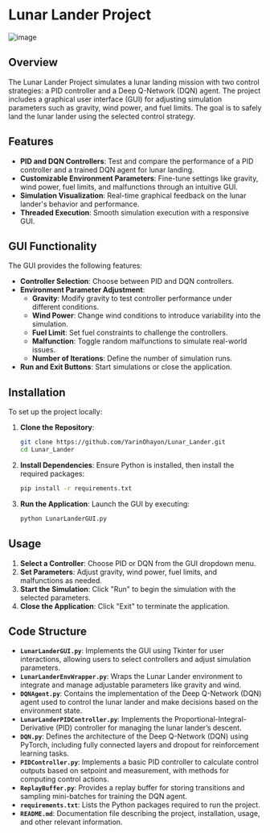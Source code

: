 # Lunar Lander Project
![image](https://github.com/user-attachments/assets/f6f3293f-54e3-4022-826a-a819a3a16853)


## Overview

The Lunar Lander Project simulates a lunar landing mission with two control strategies: a PID controller and a Deep Q-Network (DQN) agent. The project includes a graphical user interface (GUI) for adjusting simulation parameters such as gravity, wind power, and fuel limits. The goal is to safely land the lunar lander using the selected control strategy.

## Features

- **PID and DQN Controllers**: Test and compare the performance of a PID controller and a trained DQN agent for lunar landing.
- **Customizable Environment Parameters**: Fine-tune settings like gravity, wind power, fuel limits, and malfunctions through an intuitive GUI.
- **Simulation Visualization**: Real-time graphical feedback on the lunar lander's behavior and performance.
- **Threaded Execution**: Smooth simulation execution with a responsive GUI.

## GUI Functionality

The GUI provides the following features:

- **Controller Selection**: Choose between PID and DQN controllers.
- **Environment Parameter Adjustment**:
  - **Gravity**: Modify gravity to test controller performance under different conditions.
  - **Wind Power**: Change wind conditions to introduce variability into the simulation.
  - **Fuel Limit**: Set fuel constraints to challenge the controllers.
  - **Malfunction**: Toggle random malfunctions to simulate real-world issues.
  - **Number of Iterations**: Define the number of simulation runs.
- **Run and Exit Buttons**: Start simulations or close the application.

## Installation

To set up the project locally:

1. **Clone the Repository**:
    ```bash
    git clone https://github.com/YarinOhayon/Lunar_Lander.git
    cd Lunar_Lander
    ```

2. **Install Dependencies**:
   Ensure Python is installed, then install the required packages:
    ```bash
    pip install -r requirements.txt
    ```

3. **Run the Application**:
   Launch the GUI by executing:
    ```bash
    python LunarLanderGUI.py
    ```

## Usage

1. **Select a Controller**: Choose PID or DQN from the GUI dropdown menu.
2. **Set Parameters**: Adjust gravity, wind power, fuel limits, and malfunctions as needed.
3. **Start the Simulation**: Click "Run" to begin the simulation with the selected parameters.
4. **Close the Application**: Click "Exit" to terminate the application.

## Code Structure

- **`LunarLanderGUI.py`**: Implements the GUI using Tkinter for user interactions, allowing users to select controllers and adjust simulation parameters.
- **`LunarLanderEnvWrapper.py`**: Wraps the Lunar Lander environment to integrate and manage adjustable parameters like gravity and wind.
- **`DQNAgent.py`**: Contains the implementation of the Deep Q-Network (DQN) agent used to control the lunar lander and make decisions based on the environment state.
- **`LunarLanderPIDController.py`**: Implements the Proportional-Integral-Derivative (PID) controller for managing the lunar lander’s descent.
- **`DQN.py`**: Defines the architecture of the Deep Q-Network (DQN) using PyTorch, including fully connected layers and dropout for reinforcement learning tasks.
- **`PIDController.py`**: Implements a basic PID controller to calculate control outputs based on setpoint and measurement, with methods for computing control actions.
- **`ReplayBuffer.py`**: Provides a replay buffer for storing transitions and sampling mini-batches for training the DQN agent.
- **`requirements.txt`**: Lists the Python packages required to run the project.
- **`README.md`**: Documentation file describing the project, installation, usage, and other relevant information.
